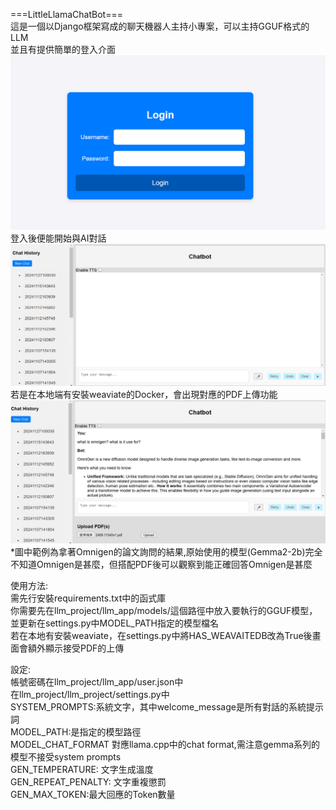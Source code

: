 ===LittleLlamaChatBot===  
這是一個以Django框架寫成的聊天機器人主持小專案，可以主持GGUF格式的LLM  
並且有提供簡單的登入介面  
![image](https://github.com/Tarklanse/MyLittleLlamaChatBot/blob/main/login_Page.png?raw=true)  
登入後便能開始與AI對話
![image](https://github.com/Tarklanse/MyLittleLlamaChatBot/blob/main/chat_without_PDF.png?raw=true)
若是在本地端有安裝weaviate的Docker，會出現對應的PDF上傳功能
![image](https://github.com/Tarklanse/MyLittleLlamaChatBot/blob/main/chat_with_pdf_record.png?raw=true)
*圖中範例為拿著Omnigen的論文詢問的結果,原始使用的模型(Gemma2-2b)完全不知道Omnigen是甚麼，但搭配PDF後可以觀察到能正確回答Omnigen是甚麼  

使用方法:  
需先行安裝requirements.txt中的函式庫  
你需要先在llm_project/llm_app/models/這個路徑中放入要執行的GGUF模型，並更新在settings.py中MODEL_PATH指定的模型檔名  
若在本地有安裝weaviate，在settings.py中將HAS_WEAVAITEDB改為True後畫面會額外顯示接受PDF的上傳  

設定:  
帳號密碼在llm_project/llm_app/user.json中  
在llm_project/llm_project/settings.py中  
SYSTEM_PROMPTS:系統文字，其中welcome_message是所有對話的系統提示詞  
MODEL_PATH:是指定的模型路徑  
MODEL_CHAT_FORMAT 對應llama.cpp中的chat format,需注意gemma系列的模型不接受system prompts  
GEN_TEMPERATURE: 文字生成溫度  
GEN_REPEAT_PENALTY: 文字重複懲罰  
GEN_MAX_TOKEN:最大回應的Token數量  

